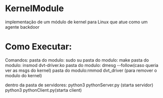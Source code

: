 # KernelModule
 implementação de um módulo de kernel para Linux que atue como um agente backdoor

 # Como Executar:
 Comandos:
 pasta do modulo: sudo su
pasta do modulo: make
pasta do modulo: insmod dvt-driver.ko
pasta do modulo: dmesg --follow(caso queria ver as msgs do kernel)
pasta do modulo:rmmod dvt_driver (para remover o modulo do kernel)

dentro da pasta de servidores:
python3 pythonServer.py (starta servidor)
python3 pythonClient.py(starta client)

